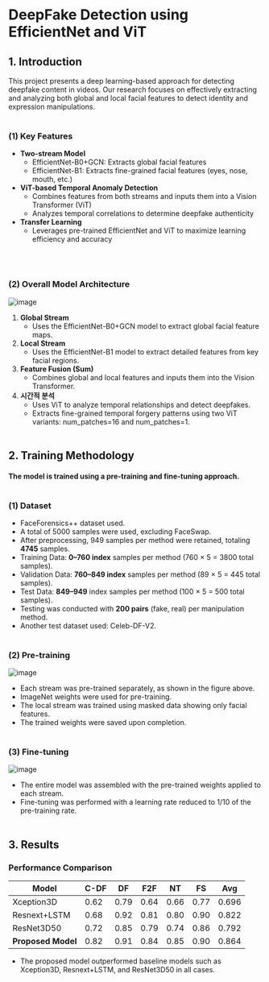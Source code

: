 # DeepFake Detection using EfficientNet and ViT

## 1. Introduction
This project presents a deep learning-based approach for detecting deepfake content in videos. Our research focuses on effectively extracting and analyzing both global and local facial features to detect identity and expression manipulations. <br><br>



### (1) Key Features
- **Two-stream Model**  
  - EfficientNet-B0+GCN: Extracts global facial features
  - EfficientNet-B1: Extracts fine-grained facial features (eyes, nose, mouth, etc.)
- **ViT-based Temporal Anomaly Detection**  
  - Combines features from both streams and inputs them into a Vision Transformer (ViT)
  - Analyzes temporal correlations to determine deepfake authenticity
- **Transfer Learning**  
  - Leverages pre-trained EfficientNet and ViT to maximize learning efficiency and accuracy

<br><br>
 


### (2) Overall Model Architecture

![image](https://github.com/user-attachments/assets/3630e69b-2711-4929-b748-f94dff03e531)


1. **Global Stream**  
   - Uses the EfficientNet-B0+GCN model to extract global facial feature maps.
2. **Local Stream**  
   - Uses the EfficientNet-B1 model to extract detailed features from key facial regions.
3. **Feature Fusion (Sum)**  
   - Combines global and local features and inputs them into the Vision Transformer.
4. **시간적 분석**  
   - Uses ViT to analyze temporal relationships and detect deepfakes.
   - Extracts fine-grained temporal forgery patterns using two ViT variants: num_patches=16 and num_patches=1.<br><br>
  



## 2. Training Methodology

#### The model is trained using a pre-training and fine-tuning approach.<br><br>

### (1) Dataset
- FaceForensics++ dataset used.
- A total of 5000 samples were used, excluding FaceSwap.
- After preprocessing, 949 samples per method were retained, totaling **4745** samples.
- Training Data: **0–760 index** samples per method (760 × 5 = 3800 total samples).
- Validation Data: **760–849 index** samples per method (89 × 5 = 445 total samples).
- Test Data: **849–949** index samples per method (100 × 5 = 500 total samples).
- Testing was conducted with **200 pairs** (fake, real) per manipulation method.
- Another test dataset used: Celeb-DF-V2.<br><br>


### (2) Pre-training
![image](https://github.com/user-attachments/assets/938480c3-569b-4a7e-a02c-9c21bcdce651)
- Each stream was pre-trained separately, as shown in the figure above.
- ImageNet weights were used for pre-training.
- The local stream was trained using masked data showing only facial features.
- The trained weights were saved upon completion.<br><br>

### (3) Fine-tuning
![image](https://github.com/user-attachments/assets/70a10d3d-6ae5-4a3d-b26d-3064aab8f3ce)
- The entire model was assembled with the pre-trained weights applied to each stream.
- Fine-tuning was performed with a learning rate reduced to 1/10 of the pre-training rate.<br><br>




  



## 3. Results

### Performance Comparison

| Model              | C-DF | DF   | F2F  | NT   | FS   | Avg   |
|--------------------|-------|------|------|------|------|-------|
| Xception3D         | 0.62  | 0.79 | 0.64 | 0.66 | 0.77 | 0.696 |
| Resnext+LSTM       | 0.68  | 0.92 | 0.81 | 0.80 | 0.90 | 0.822 |
| ResNet3D50         | 0.72  | 0.85 | 0.79 | 0.74 | 0.86 | 0.792 |
| **Proposed Model** | 0.82  | 0.91 | 0.84 | 0.85 | 0.90 | 0.864 |

- The proposed model outperformed baseline models such as Xception3D, Resnext+LSTM, and ResNet3D50 in all cases.
  
